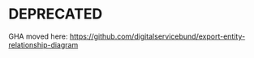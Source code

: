# DEPRECATED

GHA moved here: https://github.com/digitalservicebund/export-entity-relationship-diagram
